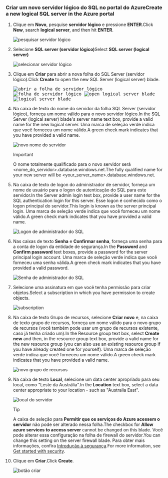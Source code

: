 ### <a name="create-a-new-logical-sql-server-in-the-azure-portal"></a><span data-ttu-id="20196-101">Criar um novo servidor lógico do SQL no portal do Azure</span><span class="sxs-lookup"><span data-stu-id="20196-101">Create a new logical SQL server in the Azure portal</span></span>

1. <span data-ttu-id="20196-102">Clique em **Novo**, pesquise **servidor lógico** e pressione **ENTER**.</span><span class="sxs-lookup"><span data-stu-id="20196-102">Click **New**, search **logical server**, and then hit **ENTER**.</span></span>

    ![pesquisar servidor lógico](./media/sql-data-warehouse-create-logical-server/search-logical-server.png)
2. <span data-ttu-id="20196-104">Selecione **SQL server (servidor lógico)**</span><span class="sxs-lookup"><span data-stu-id="20196-104">Select **SQL server (logical server)**</span></span> 

    ![selecionar servidor lógico](./media/sql-data-warehouse-create-logical-server/select-logical-server.png)
  
3. <span data-ttu-id="20196-106">Clique em **Criar** para abrir a nova folha do SQL Server (servidor lógico).</span><span class="sxs-lookup"><span data-stu-id="20196-106">Click **Create** to open the new SQL Server (logical server) blade.</span></span>

   <span data-ttu-id="20196-107"><kbd>![abrir a folha de servidor lógico](./media/sql-data-warehouse-create-logical-server/open-logical-server-blade.png) </kbd> <kbd> ![folha de servidor lógico](./media/sql-data-warehouse-create-logical-server/logical-server-blade.png)</kbd></span><span class="sxs-lookup"><span data-stu-id="20196-107"><kbd> ![open logical server blade](./media/sql-data-warehouse-create-logical-server/open-logical-server-blade.png) </kbd> <kbd>![logical server blade](./media/sql-data-warehouse-create-logical-server/logical-server-blade.png) </kbd></span></span>
  
3. <span data-ttu-id="20196-108">Na caixa de texto do nome do servidor da folha SQL Server (servidor lógico), forneça um nome válido para o novo servidor lógico.</span><span class="sxs-lookup"><span data-stu-id="20196-108">In the SQL Server (logical server) blade's server name text box, provide a valid name for the new logical server.</span></span> <span data-ttu-id="20196-109">Uma marca de seleção verde indica que você forneceu um nome válido.</span><span class="sxs-lookup"><span data-stu-id="20196-109">A green check mark indicates that you have provided a valid name.</span></span>
    
    ![novo nome do servidor](./media/sql-data-warehouse-create-logical-server/new-name-logical-server.png)

    > [!IMPORTANT]
    > <span data-ttu-id="20196-111">O nome totalmente qualificado para o novo servidor será <nome_do_servidor>.database.windows.net.</span><span class="sxs-lookup"><span data-stu-id="20196-111">The fully qualified name for your new server will be <your_server_name>.database.windows.net.</span></span>
    >
    
4. <span data-ttu-id="20196-112">Na caixa de texto de logon do administrador de servidor, forneça um nome de usuário para o logon de autenticação do SQL para este servidor.</span><span class="sxs-lookup"><span data-stu-id="20196-112">In the Server admin login text box, provide a user name for the SQL authentication login for this server.</span></span> <span data-ttu-id="20196-113">Esse logon é conhecido como o logon principal do servidor.</span><span class="sxs-lookup"><span data-stu-id="20196-113">This login is known as the server principal login.</span></span> <span data-ttu-id="20196-114">Uma marca de seleção verde indica que você forneceu um nome válido.</span><span class="sxs-lookup"><span data-stu-id="20196-114">A green check mark indicates that you have provided a valid name.</span></span>
    
    ![Logon de administrador do SQL](./media/sql-data-warehouse-create-logical-server/sql-admin-login.png)
5. <span data-ttu-id="20196-116">Nas caixas de texto **Senha** e **Confirmar senha**, forneça uma senha para a conta de logon da entidade de segurança.</span><span class="sxs-lookup"><span data-stu-id="20196-116">In the **Password** and **Confirm password** text boxes, provide a password for the server principal login account.</span></span> <span data-ttu-id="20196-117">Uma marca de seleção verde indica que você forneceu uma senha válida.</span><span class="sxs-lookup"><span data-stu-id="20196-117">A green check mark indicates that you have provided a valid password.</span></span>
    
    ![Senha de administrador do SQL](./media/sql-data-warehouse-create-logical-server/sql-admin-password.png)
6. <span data-ttu-id="20196-119">Selecione uma assinatura em que você tenha permissão para criar objetos.</span><span class="sxs-lookup"><span data-stu-id="20196-119">Select a subscription in which you have permission to create objects.</span></span>

    ![subscription](./media/sql-data-warehouse-create-logical-server/subscription.png)
7. <span data-ttu-id="20196-121">Na caixa de texto Grupo de recursos, selecione **Criar novo** e, na caixa de texto grupo de recursos, forneça um nome válido para o novo grupo de recursos (você também pode usar um grupo de recursos existente, caso já tenha criado um).</span><span class="sxs-lookup"><span data-stu-id="20196-121">In the Resource group text box, select **Create new** and then, in the resource group text box, provide a valid name for the new resource group (you can also use an existing resource group if you have already created one for yourself).</span></span> <span data-ttu-id="20196-122">Uma marca de seleção verde indica que você forneceu um nome válido.</span><span class="sxs-lookup"><span data-stu-id="20196-122">A green check mark indicates that you have provided a valid name.</span></span>

    ![novo grupo de recursos](./media/sql-data-warehouse-create-logical-server/new-resource-group.png)

8. <span data-ttu-id="20196-124">Na caixa de texto **Local**, selecione um data center apropriado para seu local, como "Leste da Austrália".</span><span class="sxs-lookup"><span data-stu-id="20196-124">In the **Location** text box, select a data center appropriate to your location - such as "Australia East".</span></span>
    
    ![local do servidor](./media/sql-data-warehouse-create-logical-server/server-location.png)
    
    > [!TIP]
    > <span data-ttu-id="20196-126">A caixa de seleção para **Permitir que os serviços do Azure acessem o servidor** não pode ser alterado nessa folha.</span><span class="sxs-lookup"><span data-stu-id="20196-126">The checkbox for **Allow azure services to access server** cannot be changed on this blade.</span></span> <span data-ttu-id="20196-127">Você pode alterar essa configuração na folha de firewall do servidor.</span><span class="sxs-lookup"><span data-stu-id="20196-127">You can change this setting on the server firewall blade.</span></span> <span data-ttu-id="20196-128">Para obter mais informações, confira [Introdução à segurança](../articles/sql-database/sql-database-manage-servers-portal.md).</span><span class="sxs-lookup"><span data-stu-id="20196-128">For more information, see [Get started with security](../articles/sql-database/sql-database-manage-servers-portal.md).</span></span>
    >
    
9. <span data-ttu-id="20196-129">Clique em **Criar**.</span><span class="sxs-lookup"><span data-stu-id="20196-129">Click **Create**.</span></span>

    ![botão criar](./media/sql-data-warehouse-create-logical-server/create.png)

